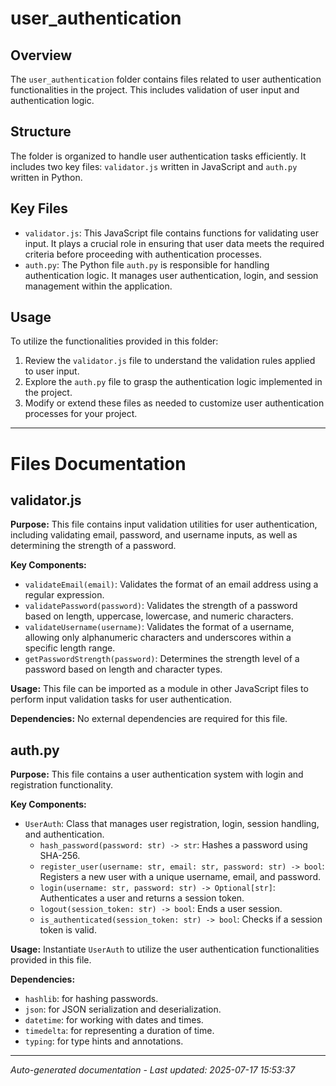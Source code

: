 # user_authentication

## Overview
The `user_authentication` folder contains files related to user authentication functionalities in the project. This includes validation of user input and authentication logic.

## Structure
The folder is organized to handle user authentication tasks efficiently. It includes two key files: `validator.js` written in JavaScript and `auth.py` written in Python.

## Key Files
- `validator.js`: This JavaScript file contains functions for validating user input. It plays a crucial role in ensuring that user data meets the required criteria before proceeding with authentication processes.
- `auth.py`: The Python file `auth.py` is responsible for handling authentication logic. It manages user authentication, login, and session management within the application.

## Usage
To utilize the functionalities provided in this folder:
1. Review the `validator.js` file to understand the validation rules applied to user input.
2. Explore the `auth.py` file to grasp the authentication logic implemented in the project.
3. Modify or extend these files as needed to customize user authentication processes for your project.

---

# Files Documentation

## validator.js

**Purpose:** This file contains input validation utilities for user authentication, including validating email, password, and username inputs, as well as determining the strength of a password.

**Key Components:**
- `validateEmail(email)`: Validates the format of an email address using a regular expression.
- `validatePassword(password)`: Validates the strength of a password based on length, uppercase, lowercase, and numeric characters.
- `validateUsername(username)`: Validates the format of a username, allowing only alphanumeric characters and underscores within a specific length range.
- `getPasswordStrength(password)`: Determines the strength level of a password based on length and character types.

**Usage:** This file can be imported as a module in other JavaScript files to perform input validation tasks for user authentication.

**Dependencies:** No external dependencies are required for this file.

## auth.py

**Purpose:** This file contains a user authentication system with login and registration functionality.

**Key Components:**
- `UserAuth`: Class that manages user registration, login, session handling, and authentication.
  - `hash_password(password: str) -> str`: Hashes a password using SHA-256.
  - `register_user(username: str, email: str, password: str) -> bool`: Registers a new user with a unique username, email, and password.
  - `login(username: str, password: str) -> Optional[str]`: Authenticates a user and returns a session token.
  - `logout(session_token: str) -> bool`: Ends a user session.
  - `is_authenticated(session_token: str) -> bool`: Checks if a session token is valid.

**Usage:** Instantiate `UserAuth` to utilize the user authentication functionalities provided in this file.

**Dependencies:**
- `hashlib`: for hashing passwords.
- `json`: for JSON serialization and deserialization.
- `datetime`: for working with dates and times.
- `timedelta`: for representing a duration of time.
- `typing`: for type hints and annotations.

---
*Auto-generated documentation - Last updated: 2025-07-17 15:53:37*
